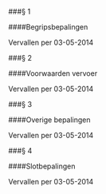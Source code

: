 <meta http-equiv='Content-Type' content='text/html; charset=utf-8' />

###§ 1 

####Begripsbepalingen

Vervallen per 03-05-2014 

###§ 2 

####Voorwaarden vervoer

Vervallen per 03-05-2014 

###§ 3 

####Overige bepalingen

Vervallen per 03-05-2014 

###§ 4 

####Slotbepalingen

Vervallen per 03-05-2014 

